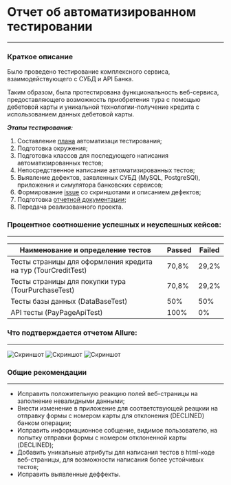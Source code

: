 # Отчет об автоматизированном тестировании
***
### Краткое описание

Было проведено тестирование комплексного сервиса, взаимодействующего с СУБД и API Банка.

Таким образом, была протестирована функциональность веб-сервиса, предоставляющего возможность приобретения тура с помощью дебетовой карты и уникальной технологии-получение кредита с использованием данных дебетовой карты.

***Этапы тестирования:***
1. Составление [плана](https://github.com/Anasstaisha/QA49-DiplomProject/blob/main/documents/Plan.md) автоматизаци тестирования;
2. Подготовка окружения;
3. Подготовка классов для последующего написания автоматизированных тестов;
4. Непосредственное написание автоматизированных тестов;
5. Выявление дефектов, заявленных СУБД (MySQL, PostgreSQl), приложения и симулятора банковских сервисов;
6. Формирование [issue](https://github.com/Anasstaisha/QA49-DiplomProject/issues) со скриншотами и описанием дефектов;
7. Подготовка [отчетной документации](https://github.com/Anasstaisha/QA49-DiplomProject/tree/main/documents);
8. Передача реализованного проекта. 

### Процентное соотношение успешных и неуспешных кейсов:
***

| Наименование и определение тестов                             | Passed | Failed |
|---------------------------------------------------------------|--------|--------|
| Тесты страницы для оформления кредита на тур (TourCreditTest) | 70,8%  | 29,2%  |
| Тесты страницы для покупки тура (TourPurchaseTest)            | 70,8%  | 29,2%  |
| Тесты базы данных (DataBaseTest)                              | 50%    | 50%    |
| API тесты (PayPageApiTest)                                    | 100%   | 0%     |

### Что подтверждается отчетом Allure:
***

![Скриншот](https://sun1-86.userapi.com/impg/3FOceFm8c8oatcEtveLdagmnA92tgU18ZqaIQA/aTh4QStEAJo.jpg?size=1026x827&quality=96&sign=9db89847da9dce2ecac5077519bb53f0&type=album)
![Скриншот](https://sun1-56.userapi.com/impg/X5yoJNVigtW2hdhr7D2wx5x2ikIf0JfJUzqTrw/lugUWFyDFo4.jpg?size=971x969&quality=96&sign=6afc1597e25d353117449bf235af9b9d&type=album)
![Скриншот](https://sun9-80.userapi.com/impg/Dmqgy8hWmDNL8CcG6HJonpTtQv6xb12rjRirVg/StYi3Dy5GkM.jpg?size=967x806&quality=96&sign=743011cedfd8b0c9b4dcba54b8b676ef&type=album)

### Общие рекомендации
***
* Исправить положительную реакцию полей веб-страницы на заполнение невалидными данными;
* Внести изменение в приложение для соответствующей реацкии на отправку формы с номером карты для отклонения (DECLINED) банком операции;
* Исправить информационное собщение, видимое пользователю, на попытку отправки формы с номером отклоненной карты (DECLINED);
* Добавить уникальные атрибуты для написания тестов в html-коде веб-страницы, для возможности написания более устойчивых тестов;
* Исправить выявленные деффекты.


